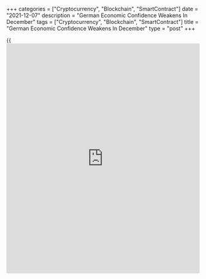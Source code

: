 +++
categories = ["Cryptocurrency", "Blockchain", "SmartContract"]
date = "2021-12-07"
description = "German Economic Confidence Weakens In December"
tags = ["Cryptocurrency", "Blockchain", "SmartContract"]
title = "German Economic Confidence Weakens In December"
type = "post"
+++

{{<iframe id="large-banner" src="https://www.bounty.group/#slide=18.0" width="100%" height="600" scrolling="no" style="border: 0px solid rgb(216, 221, 230); border-radius: 3px;">}}

Germany's economic confidence weakened in December as supply bottlenecks
continue to weigh on production and retail sales, survey results from
the ZEW - Leibniz Centre for European Economic Research showed on
Tuesday.

The ZEW Indicator of Economic Sentiment fell 1.8 points to 29.9 in
December. Nonetheless, the score remained above the expected level of
25.1.

The current conditions index plunged 19.9 points to -7.4 in December.
This was the first time since last June that the indicator entered the
negative territory. The reading was forecast to fall to 5.0.

The outlook for economic development in the next six months also
deteriorated considerably.

"The decline in economic expectations shows that hopes for much stronger
growth in the next six months are fading," ZEW President Achim Wambach,
said. Especially the earnings expectations of export-oriented and
consumer-related industries are assessed more negatively, Wambach added.

Meanwhile, sentiment among financial market experts regarding the
economic developments in the euro area improved marginally in December.
The corresponding index rose slightly by 0.9 points to 26.8 points.

Nonetheless, the situation indicator fell to a new level of minus 2.3
points, dropping 13.9 points compared to November.

Further, the survey showed that inflation expectations for the currency
bloc continued to decline sharply in the current period.

The indicator currently stands at minus 33.3 points, which corresponds
to a decrease of 19.0 points compared with the November result. About
54.6 percent of the experts expect the inflation rate to decline in the
next six months.

For comments and feedback [contact](https://www.playgroundfx.com/contact/): editorial@rtt[news](https://www.letsplayfx.com/blog/forex-news-website/).com

[Economic News][1]

 **What parts of the world are seeing the best (and worst) economic
performances lately? Click[here][2] to check out our [Econ Scorecard][2]
and find out! See up-to-the-moment [ranking](https://www.playgroundfx.com/blog/crypto-exchange-ranking/)s for the best and worst
performers in [GDP][2], [unemployment rate][3], [inflation][4] and much
more.**

   1. www.rtt[news](https://www.letsplayfx.com/blog/forex-news-website/).com/Content/EconomicNews.aspx
   2. www.rtt[news](https://www.letsplayfx.com/blog/forex-news-website/).com/economic-scorecard/world-rank/GDP/highest-performance.aspx
   3. www.rtt[news](https://www.letsplayfx.com/blog/forex-news-website/).com/economic-scorecard/world-rank/unemployment-rate/lowest-performance.aspx
   4. www.rtt[news](https://www.letsplayfx.com/blog/forex-news-website/).com/economic-scorecard/world-rank/CPI/highest-performance.aspx
